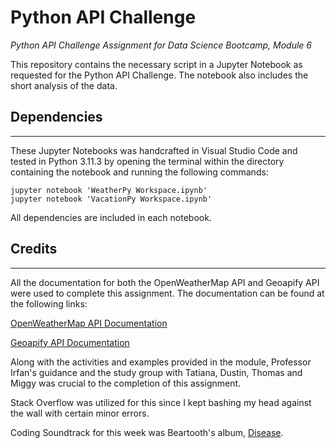 # Python API Challenge
*Python API Challenge Assignment for Data Science Bootcamp, Module 6*

This repository contains the necessary script in a Jupyter Notebook as requested for the Python API Challenge. The notebook also includes the short analysis of the data.

## Dependencies
---
These Jupyter Notebooks was handcrafted in Visual Studio Code and tested in Python 3.11.3 by opening the terminal within the directory containing the notebook and running the following commands:
    
 
    jupyter notebook 'WeatherPy Workspace.ipynb'
    jupyter notebook 'VacationPy Workspace.ipynb'
  
 All dependencies are included in each notebook.

## Credits
---
All the documentation for both the OpenWeatherMap API and Geoapify API were used to complete this assignment. The documentation can be found at the following links:

[OpenWeatherMap API Documentation](https://openweathermap.org/api)

[Geoapify API Documentation](https://apidocs.geoapify.com/docs)

Along with the activities and examples provided in the module, Professor Irfan's guidance and the study group with Tatiana, Dustin, Thomas and Miggy was crucial to the completion of this assignment.

Stack Overflow was utilized for this since I kept bashing my head against the wall with certain minor errors.

Coding Soundtrack for this week was Beartooth's album, [Disease](https://www.youtube.com/playlist?list=PL-K1HfAYErhRPt99e79MiWj_1AGfMtrs-).
